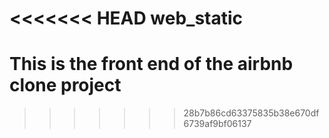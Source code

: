 <<<<<<< HEAD
web_static
=======
# This is the front end of the airbnb clone project
>>>>>>> 28b7b86cd63375835b38e670df6739af9bf06137

